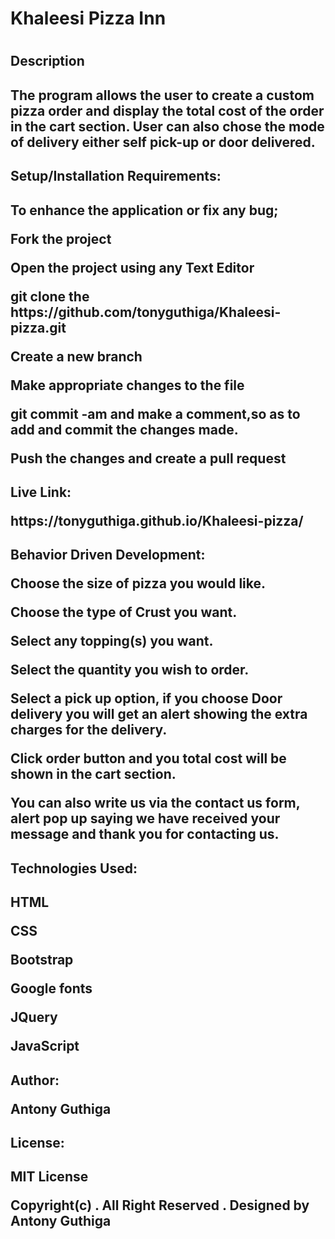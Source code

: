 <h1>Khaleesi Pizza Inn<h1>

<h2>Description<h2>

<p>The program allows the user to create a custom pizza order and display the total cost of the order in the cart section. User can also chose the mode of delivery either self pick-up or door delivered.<p>

<h2>Setup/Installation Requirements:<h2>

<p>To enhance the application or fix any bug;<p>
<p>Fork the project<p>
<p>Open the project using any Text Editor<p>
<p>git clone the https://github.com/tonyguthiga/Khaleesi-pizza.git<p>
<p>Create a new branch<p>
<p>Make appropriate changes to the file<p>
<p>git commit -am and make a comment,so as to add and commit the changes made.<p>
<p>Push the changes and create a pull request<p>

<h2>Live Link:<p>

<p>https://tonyguthiga.github.io/Khaleesi-pizza/<p>

<h2>Behavior Driven Development:<p>

<p>Choose the size of pizza you would like.<p>
<p>Choose the type of Crust you want.<p>
<p>Select any topping(s) you want.<p>
<p>Select the quantity you wish to order.<p>
<p>Select a pick up option, if you choose Door delivery you will get an alert showing the extra charges
   for the delivery.<p>
<p>Click order button and you total cost will be shown in the cart section.<p>
<p>You can also write us via the contact us form, alert pop up saying we have received your message and 
   thank you for contacting us.<p>

<h2>Technologies Used:<h2>

<p>HTML<p>
<p>CSS<p>
<p>Bootstrap<p>
<p>Google fonts<p>
<p>JQuery<p>
<p>JavaScript<p>

<h2>Author:<p>

<p>Antony Guthiga<p>

<h2>License:<h2>

<p>MIT License<p>
<p>Copyright(c) . All Right Reserved . Designed by Antony Guthiga<p>